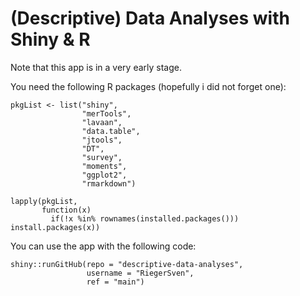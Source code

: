 # (Descriptive) Data Analyses with Shiny & R

Note that this app is in a very early stage.

You need the following R packages (hopefully i did not forget one):


```
pkgList <- list("shiny",
                "merTools",
                "lavaan",
                "data.table",
                "jtools",
                "DT",
                "survey",
                "moments",
                "ggplot2",
                "rmarkdown")
                
lapply(pkgList,
       function(x) 
         if(!x %in% rownames(installed.packages())) install.packages(x))
```

You can use the app with the following code:

```
shiny::runGitHub(repo = "descriptive-data-analyses",
                 username = "RiegerSven",
                 ref = "main")
```
